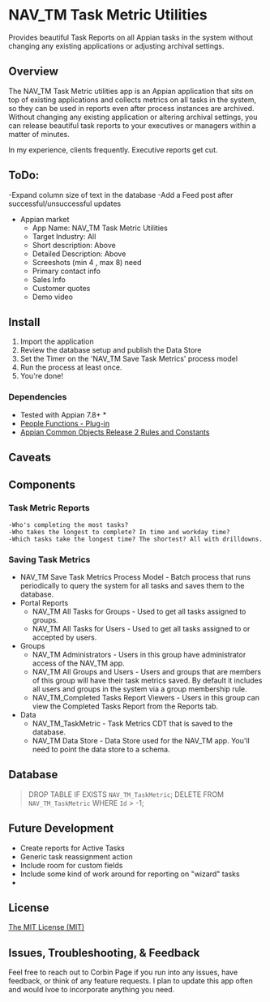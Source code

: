 # NAV_TM Task Metric Utilities
Provides beautiful Task Reports on all Appian tasks in the system without changing any existing applications or adjusting archival settings.

## Overview
The NAV_TM Task Metric utilities app is an Appian application that sits on top of existing applications and collects metrics on all tasks in the system, so they can be used in reports even after process instances are archived. Without changing any existing application or altering archival settings, you can release beautiful task reports to your executives or managers within a matter of minutes. 

In my experience, clients frequently. Executive reports get cut. 


## ToDo:
-Expand column size of text in the database
-Add a Feed post after successful/unsuccessful updates
* Appian market
  * App Name: NAV_TM Task Metric Utilities
  * Target Industry: All
  * Short description: Above
  * Detailed Description: Above
  * Screeshots (min 4 , max 8) need
  * Primary contact info
  * Sales Info
  * Customer quotes
  * Demo video


## Install
1. Import the application
2. Review the database setup and publish the Data Store
3. Set the Timer on the 'NAV_TM Save Task Metrics' process model
4. Run the process at least once.
5. You're done!

### Dependencies
* Tested with Appian 7.8+
  *  
* [People Functions - Plug-in](https://forum.appian.com/suite/tempo/records/type/components/item/i0BCLGOdlMUpdGVqT-RV7oRg74uEGJO7MQ8lm4tmJLMp94GacLswVsmKlY5dOs/view/summary)
* [Appian Common Objects Release 2 Rules and Constants](https://forum.appian.com/suite/rest/a/content/latest/ioBWsQdLlzKy55h821pegJS_aao_bClfn6kaA2885s8CkmBit_JcaRqqZM/o)

## Caveats

## Components
### Task Metric Reports
	-Who's completing the most tasks?
	-Who takes the longest to complete? In time and workday time?
	-Which tasks take the longest time? The shortest? All with drilldowns.


### Saving Task Metrics
* NAV_TM Save Task Metrics Process Model - Batch process that runs periodically to query the system for all tasks and saves them to the database.
* Portal Reports
  * NAV_TM All Tasks for Groups - Used to get all tasks assigned to groups.
  * NAV_TM All Tasks for Users - Used to get all tasks assigned to or accepted by users. 
* Groups
  * NAV_TM Administrators - Users in this group have administrator access of the NAV_TM app.
  * NAV_TM All Groups and Users - Users and groups that are members of this group will have their task metrics saved. By default it includes all users and groups in the system via a group membership rule.
  * NAV_TM_Completed Tasks Report Viewers - Users in this group can view the Completed Tasks Report from the Reports tab.
* Data
  * NAV_TM_TaskMetric - Task Metrics CDT that is saved to the database.
  * NAV_TM Data Store - Data Store used for the NAV_TM app. You'll need to point the data store to a schema.

## Database
> DROP TABLE IF EXISTS `NAV_TM_TaskMetric`;
> DELETE FROM `NAV_TM_TaskMetric` WHERE `Id` > -1;

## Future Development
* Create reports for Active Tasks
* Generic task reassignment action
* Include room for custom fields
* Include some kind of work around for reporting on "wizard" tasks
* 

## License
[The MIT License (MIT)](/LICENSE)

## Issues, Troubleshooting, & Feedback
Feel free to reach out to Corbin Page if you run into any issues, have feedback, or think of any feature requests. I plan to update this app often and would lvoe to incorporate anything you need.
